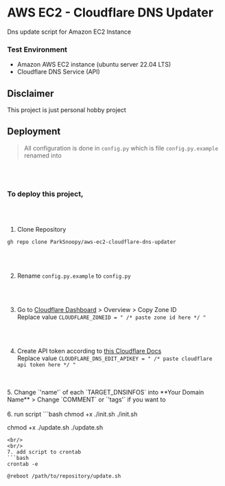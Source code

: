 
# AWS EC2 - Cloudflare DNS Updater

Dns update script for Amazon EC2 Instance


### Test Environment
* Amazon AWS EC2 instance (ubuntu server 22.04 LTS)
* Cloudflare DNS Service (API)

## Disclaimer

This project is just personal hobby project


## Deployment

> All configuration is done in `config.py`
> which is file `config.py.example` renamed into

<br/>
<br/>

### To deploy this project, 

<br/>
<br/>

1. Clone Repository
```bash
gh repo clone ParkSnoopy/aws-ec2-cloudflare-dns-updater
```

<br/>
<br/>

2. Rename `config.py.example` to `config.py`

<br/>
<br/>

3. Go to [Cloudflare Dashboard](https://dash.cloudflare.com/) > Overview > Copy Zone ID \
   Replace value `CLOUDFLARE_ZONEID = " /* paste zone id here */ "`

<br/>
<br/>

4. Create API token according to [this Cloudflare Docs](https://developers.cloudflare.com/fundamentals/api/get-started/create-token/) \
   Replace value `CLOUDFLARE_DNS_EDIT_APIKEY = " /* paste cloudflare api token here */ "`
<br/>
<br/>
5. Change `'name'` of each `TARGET_DNSINFOS` into **Your Domain Name**
>  Change `COMMENT` or `'tags'` if you want to
<br/>
<br/>
6. run script
```bash
chmod +x ./init.sh
./init.sh

chmod +x ./update.sh
./update.sh
```
<br/>
<br/>
7. add script to crontab
```bash
crontab -e
```
```nano
@reboot /path/to/repository/update.sh
```
